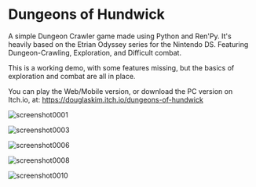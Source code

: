 # Dungeons of Hundwick
 
A simple Dungeon Crawler game made using Python and Ren'Py. It's heavily based on the Etrian Odyssey series for the Nintendo DS. Featuring Dungeon-Crawling, Exploration, and Difficult combat.

This is a working demo, with some features missing, but the basics of exploration and combat are all in place.

You can play the Web/Mobile version, or download the PC version on Itch.io, at: https://douglaskim.itch.io/dungeons-of-hundwick

![screenshot0001](https://github.com/DouglasKims/Dungeons-of-Hundwick/assets/58522726/36bce1ae-b119-4f8a-a8a5-5aa0cc071538)


![screenshot0003](https://github.com/DouglasKims/Dungeons-of-Hundwick/assets/58522726/b82bc8b5-f464-4beb-b277-3c7063b0eb21)


![screenshot0006](https://github.com/DouglasKims/Dungeons-of-Hundwick/assets/58522726/f1b4b278-eeed-4c30-85d2-5195ff80e416)


![screenshot0008](https://github.com/DouglasKims/Dungeons-of-Hundwick/assets/58522726/e5ba5adf-8d7a-4ca7-b02d-75bb4a241af4)


![screenshot0010](https://github.com/DouglasKims/Dungeons-of-Hundwick/assets/58522726/c5deafd5-1775-4a66-bd25-ea8cc7174c43)
